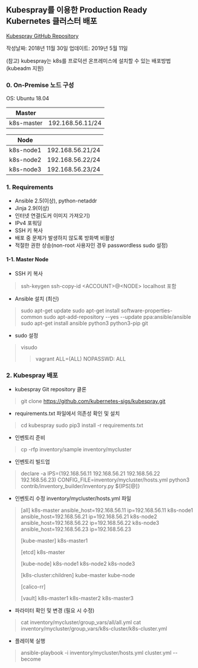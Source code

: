 ## Kubespray를 이용한 Production Ready Kubernetes 클러스터 배포
[Kubespray GitHub Repository](https://github.com/kubernetes-sigs/kubespray)

작성날짜: 2018년 11월 30일
업데이트: 2019년 5월 11일

(참고) kubespray는 k8s를 프로덕션 온프레미스에 설치할 수 있는 배포방법(kubeadm 지원)

### 0. On-Premise 노드 구성
OS: Ubuntu 18.04  

| Master     |                  |
|------------|------------------|
| k8s-master | 192.168.56.11/24 |

| Node       |                  |
|------------|------------------|
| k8s-node1  | 192.168.56.21/24 |
| k8s-node2  | 192.168.56.22/24 |
| k8s-node3  | 192.168.56.23/24 |


### 1. Requirements
- Ansible 2.5(이상), python-netaddr
- Jinja 2.9(이상)
- 인터넷 연결(도커 이미지 가져오기)
- IPv4 포워딩
- SSH 키 복사
- 배포 중 문제가 발생하지 않도록 방화벽 비활성
- 적절한 권한 상승(non-root 사용자인 경우 passwordless sudo 설정)

#### 1-1. Master Node
- SSH 키 복사
> ssh-keygen
> ssh-copy-id \<ACCOUNT\>@\<NODE\>
localhost 포함

- Ansible 설치 (최신)
> sudo apt-get update
> sudo apt-get install software-properties-common
> sudo apt-add-repository --yes --update ppa:ansible/ansible
> sudo apt-get install ansible python3 python3-pip git


- sudo 설정
> visudo
>> 	vagrant ALL=(ALL) NOPASSWD: ALL

### 2. Kubespray 배포

- kubespray Git repository 클론
> git clone https://github.com/kubernetes-sigs/kubespray.git

- requirements.txt 파일에서 의존성 확인 및 설치
> cd kubespray
> sudo pip3 install -r requirements.txt

- 인벤토리 준비
> cp -rfp inventory/sample inventory/mycluster

- 인벤토리 빌드업
> declare -a IPS=(192.168.56.11 192.168.56.21 192.168.56.22 192.168.56.23)
> CONFIG_FILE=inventory/mycluster/hosts.yml python3 contrib/inventory_builder/inventory.py ${IPS[@]}

- 인벤토리 수정 
inventory/mycluster/hosts.yml 파일

>[all]
>k8s-master	 ansible_host=192.168.56.11 ip=192.168.56.11
>k8s-node1 	 ansible_host=192.168.56.21 ip=192.168.56.21
>k8s-node2 	 ansible_host=192.168.56.22 ip=192.168.56.22
>k8s-node3 	 ansible_host=192.168.56.23 ip=192.168.56.23
>
>[kube-master]
>k8s-master1
>
>[etcd]
>k8s-master
>
>[kube-node]
>k8s-node1
>k8s-node2
>k8s-node3
>
>[k8s-cluster:children]
>kube-master
>kube-node
>
>[calico-rr]
>
>[vault]
>k8s-master1
>k8s-master2
>k8s-master3


- 파라미터 확인 및 변경 (필요 시 수정)
> cat inventory/mycluster/group_vars/all/all.yml
> cat inventory/mycluster/group_vars/k8s-cluster/k8s-cluster.yml

- 플레이북 실행
> ansible-playbook -i inventory/mycluster/hosts.yml cluster.yml --become